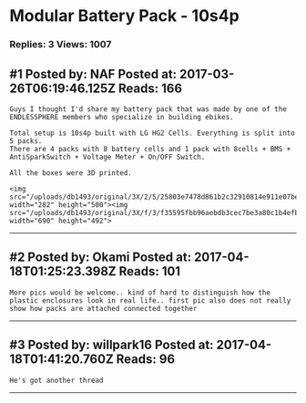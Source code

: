 # Modular Battery Pack - 10s4p

### Replies: 3 Views: 1007

## \#1 Posted by: NAF Posted at: 2017-03-26T06:19:46.125Z Reads: 166

```
Guys I thought I'd share my battery pack that was made by one of the ENDLESSPHERE members who specialize in building ebikes. 

Total setup is 10s4p built with LG HG2 Cells. Everything is split into 5 packs.
There are 4 packs with 8 battery cells and 1 pack with 8cells + BMS + AntiSparkSwitch + Voltage Meter + On/OFF Switch.

All the boxes were 3D printed.

<img src="/uploads/db1493/original/3X/2/5/25803e7478d861b2c32910814e911e07be05f0af.JPG" width="282" height="500"><img src="/uploads/db1493/original/3X/f/3/f35595fbb96aebdb3cec7be3a80c1b4efbcca391.png" width="690" height="492">
```

---
## \#2 Posted by: Okami Posted at: 2017-04-18T01:25:23.398Z Reads: 101

```
More pics would be welcome.. kind of hard to distinguish how the plastic enclosures look in real life.. first pic also does not really show how packs are attached connected together
```

---
## \#3 Posted by: willpark16 Posted at: 2017-04-18T01:41:20.760Z Reads: 96

```
He's got another thread
```

---
